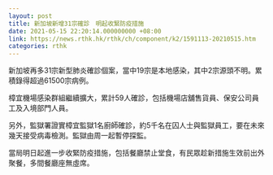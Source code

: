 ```yaml
---
layout: post
title: 新加坡新增31宗確診　明起收緊防疫措施
date: 2021-05-15 22:20:14.000000000 +08:00
link: https://news.rthk.hk/rthk/ch/component/k2/1591113-20210515.htm
categories: rthk
---
```


新加坡再多31宗新型肺炎確診個案，當中19宗是本地感染，其中2宗源頭不明。累積錄得超過61500宗病例。

樟宜機場感染群組繼續擴大，累計59人確診，包括機場店舖售貨員、保安公司員工及入境部門人員。

另外，監獄署證實樟宜監獄1名廚師確診，約5千名在囚人士與監獄員工，要在未來幾天接受病毒檢測。監獄由周一起暫停探監。

當局明日起進一步收緊防疫措施，包括餐廳禁止堂食，有民眾趁新措施生效前出外聚餐，多間餐廳座無虛席。

